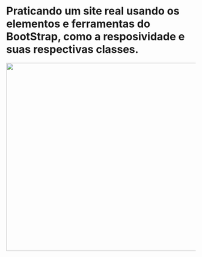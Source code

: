 # Praticando um site real usando os elementos e ferramentas do BootStrap, como a resposividade e suas respectivas classes.



<img src="https://media.giphy.com/media/uct0QZvGs2JLCXzg4v/giphy.gif" width="1000" height="500" />
